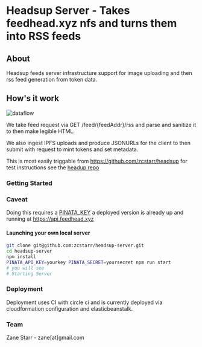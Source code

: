# Headsup Server - Takes feedhead.xyz nfs and turns them into RSS feeds 

## About

Headsup feeds server infrastructure support for image uploading and then rss feed 
generation from token data.
## How's it work
![dataflow](https://user-images.githubusercontent.com/173187/187662134-a1e79061-8bab-4741-b501-b535ba35587c.png)

We take feed request via GET /feed/{feedAddr}/rss and parse and sanitize it 
to then make legible HTML.

We also ingest IPFS uploads and produce JSONURLs for the client to then 
submit with request to mint tokens and set metadata.

This is most easily triggable from https://github.com/zcstarr/headsup for test instructions see the [headup repo](https://github.com/zcstarr/headsup)

### Getting Started

### Caveat
Doing this requires a [PINATA_KEY](https://pinata.cloud) a deployed version is already up and running
at https://api.feedhead.xyz
#### Launching your own local server

```sh
git clone git@github.com:zcstarr/headsup-server.git
cd headsup-server
npm install
PINATA_API_KEY=yourkey PINATA_SECRET=yoursecret npm run start
# you will see 
# Starting Server
```

### Deployment 
Deployment uses CI with circle ci and is currently deployed via cloudformation configuration and elasticbeanstalk.

### Team
Zane Starr - zane[at]gmail.com




